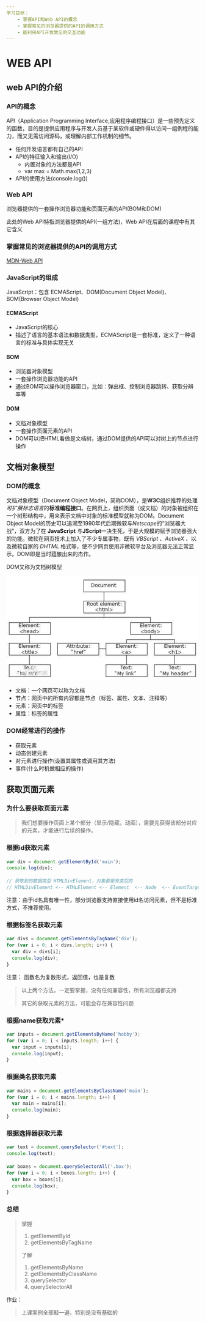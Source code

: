 ```yaml
---
学习目标：
    - 掌握API和Web API的概念
    - 掌握常见的浏览器提供的API的调用方式
    - 能利用API开发常见的交互功能
---
```




# WEB API

## web API的介绍

### API的概念

API（Application Programming Interface,应用程序编程接口）是一些预先定义的函数，目的是提供应用程序与开发人员基于某软件或硬件得以访问一组例程的能力，而又无需访问源码，或理解内部工作机制的细节。

- 任何开发语言都有自己的API
- API的特征输入和输出(I/O)
  - 内置对象的方法都是API
  - var max = Math.max(1,2,3)
- API的使用方法(console.log())

### Web API

浏览器提供的一套操作浏览器功能和页面元素的API(BOM和DOM)

此处的Web API特指浏览器提供的API(一组方法)，Web API在后面的课程中有其它含义

### 掌握常见的浏览器提供的API的调用方式

[MDN-Web API](https://developer.mozilla.org/zh-CN/docs/Web/API)

### JavaScript的组成

JavaScript：包含 ECMAScript、DOM(Document Object Model)、BOM(Browser Object Model)

#### ECMAScript

- JavaScript的核心 
- 描述了语言的基本语法和数据类型，ECMAScript是一套标准，定义了一种语言的标准与具体实现无关

#### BOM

- 浏览器对象模型
- 一套操作浏览器功能的API
- 通过BOM可以操作浏览器窗口，比如：弹出框、控制浏览器跳转、获取分辨率等

#### DOM

- 文档对象模型
- 一套操作页面元素的API
- DOM可以把HTML看做是文档树，通过DOM提供的API可以对树上的节点进行操作

## 文档对象模型

### DOM的概念

文档对象模型（Document Object Model，简称DOM），是**W3C**组织推荐的处理*可扩展标志语言*的**标准编程接口**。在网页上，组织页面（或文档）的对象被组织在一个树形结构中，用来表示文档中对象的标准模型就称为DOM。Document Object Model的历史可以追溯至1990年代后期微软与*Netscape*的“浏览器大战”，双方为了在 **JavaScript** 与**JScript**一决生死，于是大规模的赋予浏览器强大的功能。微软在网页技术上加入了不少专属事物，既有 *VBScript* 、*ActiveX* 、以及微软自家的 *DHTML* 格式等，使不少网页使用非微软平台及浏览器无法正常显示。DOM即是当时蕴酿出来的杰作。

DOM又称为文档树模型

![DOM树](./images/1497154623955.png)

- 文档：一个网页可以称为文档
- 节点：网页中的所有内容都是节点（标签、属性、文本、注释等）
- 元素：网页中的标签
- 属性：标签的属性

### DOM经常进行的操作

- 获取元素
- 动态创建元素
- 对元素进行操作(设置其属性或调用其方法)
- 事件(什么时机做相应的操作)

## 获取页面元素

### 为什么要获取页面元素

> 我们想要操作页面上某个部分（显示/隐藏，动画），需要先获得该部分对应的元素，才能进行后续的操作。

### 根据id获取元素

```javascript
var div = document.getElementById('main');
console.log(div);

// 获取到的数据类型 HTMLDivElement，对象都是有类型的
// HTMLDivElement <-- HTMLElement <-- Element  <-- Node  <-- EventTarget
```

注意：由于id名具有唯一性，部分浏览器支持直接使用id名访问元素，但不是标准方式，不推荐使用。

### 根据标签名获取元素

```javascript
var divs = document.getElementsByTagName('div');
for (var i = 0; i < divs.length; i++) {
  var div = divs[i];
  console.log(div);
}
```

注意： 函数名为复数形式，返回值，也是复数

> 以上两个方法，一定要掌握，没有任何兼容性，所有浏览器都支持
>
> 其它的获取元素的方法，可能会存在兼容性问题

### 根据name获取元素*

```javascript
var inputs = document.getElementsByName('hobby');
for (var i = 0; i < inputs.length; i++) {
  var input = inputs[i];
  console.log(input);
}
```

### 根据类名获取元素

```javascript
var mains = document.getElementsByClassName('main');
for (var i = 0; i < mains.length; i++) {
  var main = mains[i];
  console.log(main);
}
```

### 根据选择器获取元素

```javascript
var text = document.querySelector('#text');
console.log(text);

var boxes = document.querySelectorAll('.box');
for (var i = 0; i < boxes.length; i++) {
  var box = boxes[i];
  console.log(box);
}
```

### 总结

> 掌握
>
> 	1. getElementById
>  	2. getElementsByTagName
>
> 了解
>
> 	1. getElementsByName
>  	2. getElementsByClassName
>  	3. querySelector
>  	4. querySelectorAll

作业：

> 上课案例全部敲一遍，特别是没有基础的